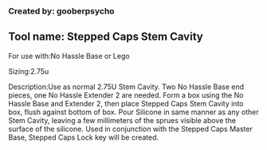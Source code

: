 ### Created by: gooberpsycho
## Tool name: Stepped Caps Stem Cavity
For use with:No Hassle Base or Lego

Sizing:2.75u

Description:Use as normal 2.75U Stem Cavity. Two No Hassle Base end pieces, one No Hassle Extender 2 are needed.
Form a box using the No Hassle Base and Extender 2, then place Stepped Caps Stem Cavity into box, flush against bottom of box.
Pour Silicone in same manner as any other Stem Cavity, leaving a few millimeters of the sprues visible above the surface of the silicone. Used in conjunction with the Stepped Caps Master Base, Stepped Caps Lock key will be created.
